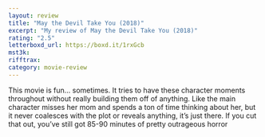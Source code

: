 ```yaml
---
layout: review
title: "May the Devil Take You (2018)"
excerpt: "My review of May the Devil Take You (2018)"
rating: "2.5"
letterboxd_url: https://boxd.it/1rxGcb
mst3k:
rifftrax:
category: movie-review
---
```


This movie is fun... sometimes. It tries to have these character moments throughout without really building them off of anything. Like the main character misses her mom and spends a ton of time thinking about her, but it never coalesces with the plot or reveals anything, it’s just there. If you cut that out, you’ve still got 85-90 minutes of pretty outrageous horror
